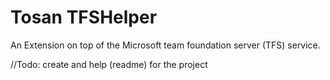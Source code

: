 Tosan TFSHelper
=========

An Extension on top of the Microsoft team foundation server (TFS) service.


//Todo: create and help (readme) for the project
